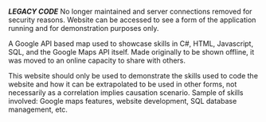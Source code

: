 ***LEGACY CODE***
No longer maintained and server connections removed for security reasons. Website can be accessed to see a form of the application running and for demonstration purposes only.

A Google API based map used to showcase skills in C#, HTML, Javascript, SQL, and the Google Maps API itself. Made originally to be shown offline, it was moved to an online capacity to share with others.

This website should only be used to demonstrate the skills used to code the website and how it can be extrapolated to be used in other forms, not necessarily as a correlation implies causation scenario. Sample of skills involved: Google maps features, website development, SQL database management, etc.
